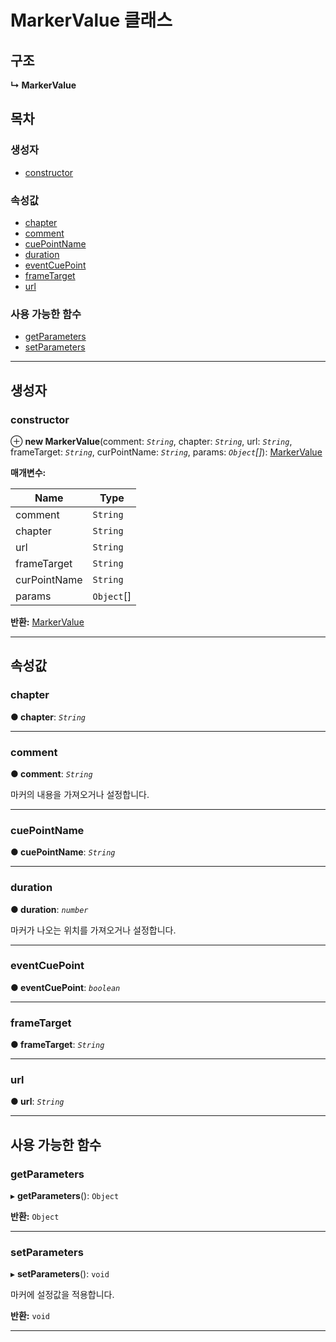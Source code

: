 # MarkerValue 클래스

## 구조

**↳ MarkerValue**

## 목차

### 생성자

- [constructor](/javascript-api/api/marker/markervalue-class.md#constructor)

### 속성값

- [chapter](/javascript-api/api/marker/markervalue-class.md#chapter)
- [comment](/javascript-api/api/marker/markervalue-class.md#comment)
- [cuePointName](/javascript-api/api/marker/markervalue-class.md#cuepointname)
- [duration](/javascript-api/api/marker/markervalue-class.md#duration)
- [eventCuePoint](/javascript-api/api/marker/markervalue-class.md#eventcuepoint)
- [frameTarget](/javascript-api/api/marker/markervalue-class.md#frametarget)
- [url](/javascript-api/api/marker/markervalue-class.md#url)

### 사용 가능한 함수

- [getParameters](/javascript-api/api/marker/markervalue-class.md#getparameters)
- [setParameters](/javascript-api/api/marker/markervalue-class.md#setparameters)

---

## 생성자

<a id="constructor"></a>

### constructor

⊕ **new MarkerValue**(comment: _`String`_, chapter: _`String`_, url: _`String`_, frameTarget: _`String`_, curPointName: _`String`_, params: _`Object`[]_): [MarkerValue](/javascript-api/api/marker/markervalue-class.md)

**매개변수:**

| Name         | Type       |
| ------------ | ---------- |
| comment      | `String`   |
| chapter      | `String`   |
| url          | `String`   |
| frameTarget  | `String`   |
| curPointName | `String`   |
| params       | `Object`[] |

**반환:** [MarkerValue](/javascript-api/api/marker/markervalue-class.md)

---

## 속성값

<a id="chapter"></a>

### chapter

**● chapter**: _`String`_

---

<a id="comment"></a>

### comment

**● comment**: _`String`_

마커의 내용을 가져오거나 설정합니다.

---

<a id="cuepointname"></a>

### cuePointName

**● cuePointName**: _`String`_

---

<a id="duration"></a>

### duration

**● duration**: _`number`_

마커가 나오는 위치를 가져오거나 설정합니다.

---

<a id="eventcuepoint"></a>

### eventCuePoint

**● eventCuePoint**: _`boolean`_

---

<a id="frametarget"></a>

### frameTarget

**● frameTarget**: _`String`_

---

<a id="url"></a>

### url

**● url**: _`String`_

---

## 사용 가능한 함수

<a id="getparameters"></a>

### getParameters

▸ **getParameters**(): `Object`

**반환:** `Object`

---

<a id="setparameters"></a>

### setParameters

▸ **setParameters**(): `void`

마커에 설정값을 적용합니다.

**반환:** `void`

---
